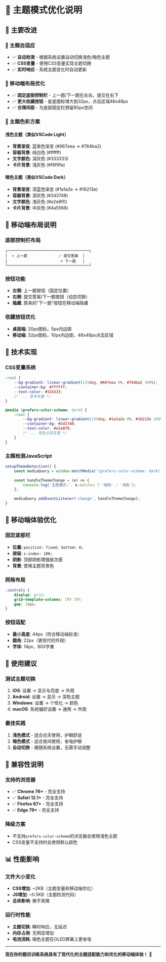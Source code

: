 # 🎨 主题模式优化说明

## 🌟 主要改进

### **🎯 主题自适应**
- ✅ **自动检测** - 根据系统设置自动切换浅色/暗色主题
- ✅ **CSS变量** - 使用CSS变量实现主题切换
- ✅ **实时响应** - 系统主题变化时自动更新

### **📱 移动端布局优化**
- ✅ **固定底部控制栏** - 上一题/下一题在左右，提交在右下
- ✅ **更大收藏按钮** - 星星图标增大到32px，点击区域48x48px
- ✅ **合理间距** - 为底部固定栏预留80px空间

### **🎨 主题色彩方案**

#### 浅色主题（类似VSCode Light）
- **背景渐变**: 蓝紫色渐变 (#667eea → #764ba2)
- **容器背景**: 纯白色 (#ffffff)
- **文字颜色**: 深灰色 (#333333)
- **卡片背景**: 浅灰色 (#f8f9fa)

#### 暗色主题（类似VSCode Dark）
- **背景渐变**: 深蓝色渐变 (#1a1a2e → #16213e)
- **容器背景**: 深灰色 (#2d3748)
- **文字颜色**: 浅灰色 (#e2e8f0)
- **卡片背景**: 中灰色 (#4a5568)

## 📱 移动端布局说明

### **底部控制栏布局**
```
┌─────────────────────────────────────┐
│  ⬅️ 上一题              ✅ 提交答案  │
│                        ➡️ 下一题   │
└─────────────────────────────────────┘
```

### **按钮功能**
- **左侧**: 上一题按钮（固定位置）
- **右侧**: 提交答案/下一题按钮（动态切换）
- **隐藏**: 原来的"下一题"按钮在移动端隐藏

### **收藏按钮优化**
- **桌面端**: 20px图标，5px内边距
- **移动端**: 32px图标，10px内边距，48x48px点击区域

## 🔧 技术实现

### **CSS变量系统**
```css
:root {
    --bg-gradient: linear-gradient(135deg, #667eea 0%, #764ba2 100%);
    --container-bg: #ffffff;
    --text-color: #333333;
    /* ... 更多变量 */
}

@media (prefers-color-scheme: dark) {
    :root {
        --bg-gradient: linear-gradient(135deg, #1a1a2e 0%, #16213e 100%);
        --container-bg: #2d3748;
        --text-color: #e2e8f0;
        /* ... 暗色主题变量 */
    }
}
```

### **主题检测JavaScript**
```javascript
setupThemeDetection() {
    const mediaQuery = window.matchMedia('(prefers-color-scheme: dark)');
    
    const handleThemeChange = (e) => {
        console.log('主题模式:', e.matches ? '暗色' : '浅色');
    };
    
    mediaQuery.addEventListener('change', handleThemeChange);
}
```

## 📱 移动端体验优化

### **固定底部栏**
- **位置**: `position: fixed; bottom: 0;`
- **层级**: `z-index: 100;`
- **阴影**: 顶部阴影增强层次感
- **背景**: 使用主题背景色

### **网格布局**
```css
.controls {
    display: grid;
    grid-template-columns: 1fr 1fr;
    gap: 10px;
}
```

### **按钮适配**
- **最小高度**: 44px（符合移动端标准）
- **圆角**: 22px（更现代的外观）
- **字体**: 14px，600字重

## 🎯 使用建议

### **测试主题切换**
1. **iOS**: 设置 → 显示与亮度 → 外观
2. **Android**: 设置 → 显示 → 深色主题
3. **Windows**: 设置 → 个性化 → 颜色
4. **macOS**: 系统偏好设置 → 通用 → 外观

### **最佳实践**
1. **浅色模式** - 适合白天使用，护眼舒适
2. **暗色模式** - 适合夜间使用，省电护眼
3. **自动切换** - 跟随系统设置，无需手动调整

## 🐛 兼容性说明

### **支持的浏览器**
- ✅ **Chrome 76+** - 完全支持
- ✅ **Safari 12.1+** - 完全支持
- ✅ **Firefox 67+** - 完全支持
- ✅ **Edge 79+** - 完全支持

### **降级方案**
- 不支持`prefers-color-scheme`的浏览器会使用浅色主题
- CSS变量不支持时会使用默认颜色

## 📊 性能影响

### **文件大小变化**
- **CSS增加**: ~2KB（主题变量和移动端优化）
- **JS增加**: ~0.5KB（主题检测代码）
- **总体影响**: 微乎其微

### **运行时性能**
- **主题切换**: 瞬时响应，无延迟
- **内存占用**: 无明显增加
- **电池消耗**: 暗色主题在OLED屏幕上更省电

---

**现在你的题目训练系统具有了现代化的主题适配能力和优化的移动端体验！** 🎉
